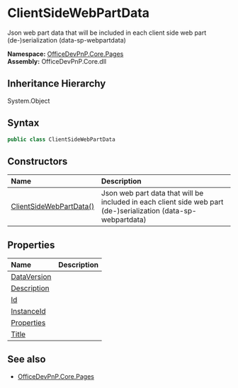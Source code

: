 # ClientSideWebPartData
Json web part data that will be included in each client side web part (de-)serialization (data-sp-webpartdata)  

**Namespace:** [OfficeDevPnP.Core.Pages](OfficeDevPnP.Core.Pages.md)  
**Assembly:** OfficeDevPnP.Core.dll  
## Inheritance Hierarchy
System.Object  

## Syntax
```C#
public class ClientSideWebPartData
```
## Constructors
|**Name**|**Description**|
|:-----|:-----|
| [ClientSideWebPartData()](OfficeDevPnP.Core.Pages.ClientSideWebPartData.ctor1.md) | <summary> Json web part data that will be included in each client side web part (de-)serialization (data-sp-webpartdata) </summary>
## Properties
|**Name**|**Description**|
|:-----|:-----|
| [DataVersion](OfficeDevPnP.Core.Pages.ClientSideWebPartData.DataVersion.md) | 
| [Description](OfficeDevPnP.Core.Pages.ClientSideWebPartData.Description.md) | 
| [Id](OfficeDevPnP.Core.Pages.ClientSideWebPartData.Id.md) | 
| [InstanceId](OfficeDevPnP.Core.Pages.ClientSideWebPartData.InstanceId.md) | 
| [Properties](OfficeDevPnP.Core.Pages.ClientSideWebPartData.Properties.md) | 
| [Title](OfficeDevPnP.Core.Pages.ClientSideWebPartData.Title.md) | 
## See also
- [OfficeDevPnP.Core.Pages](OfficeDevPnP.Core.Pages.md)
